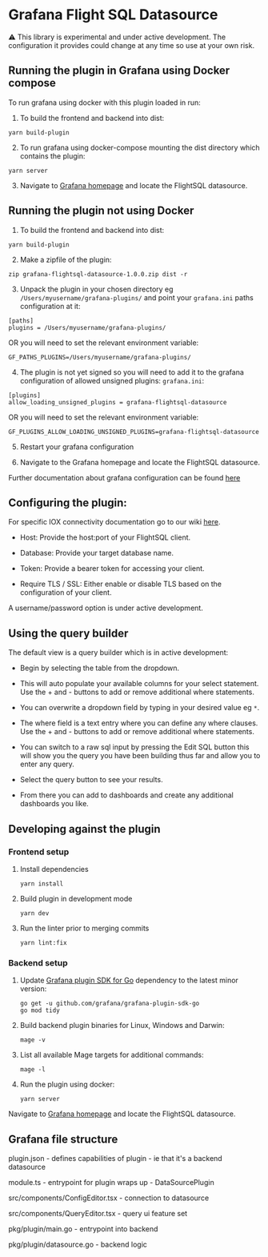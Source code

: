 # Grafana Flight SQL Datasource

⚠️ This library is experimental and under active development. The configuration it provides could change at any time so use at your own risk.

## Running the plugin in Grafana using Docker compose

To run grafana using docker with this plugin loaded in run:

1. To build the frontend and backend into dist:

`yarn build-plugin`

2. To run grafana using docker-compose mounting the dist directory which contains the plugin:

`yarn server`

3. Navigate to [Grafana homepage](http://localhost:3000/) and locate the FlightSQL datasource.

## Running the plugin not using Docker

1. To build the frontend and backend into dist:

`yarn build-plugin`

2. Make a zipfile of the plugin:

`zip grafana-flightsql-datasource-1.0.0.zip dist -r`

3. Unpack the plugin in your chosen directory eg `/Users/myusername/grafana-plugins/` and point your `grafana.ini` paths configuration at it:

```
[paths]
plugins = /Users/myusername/grafana-plugins/
```

OR you will need to set the relevant environment variable:

`GF_PATHS_PLUGINS=/Users/myusername/grafana-plugins/`

4. The plugin is not yet signed so you will need to add it to the grafana configuration of allowed unsigned plugins: `grafana.ini`:

```
[plugins]
allow_loading_unsigned_plugins = grafana-flightsql-datasource
```

OR you will need to set the relevant environment variable:

`GF_PLUGINS_ALLOW_LOADING_UNSIGNED_PLUGINS=grafana-flightsql-datasource`

5. Restart your grafana configuration

6. Navigate to the Grafana homepage and locate the FlightSQL datasource.

Further documentation about grafana configuration can be found [here](https://grafana.com/docs/grafana/latest/setup-grafana/configure-grafana/#plugins)

## Configuring the plugin:

For specific IOX connectivity documentation go to our wiki [here](https://github.com/influxdata/grafana-flightsql-datasource/wiki).

- Host: Provide the host:port of your FlightSQL client.

- Database: Provide your target database name.

- Token: Provide a bearer token for accessing your client.

- Require TLS / SSL: Either enable or disable TLS based on the configuration of your client.

A username/password option is under active development.

## Using the query builder

The default view is a query builder which is in active development:

- Begin by selecting the table from the dropdown.

- This will auto populate your available columns for your select statement. Use the + and - buttons to add or remove additional where statements.

- You can overwrite a dropdown field by typing in your desired value eg `*`.

- The where field is a text entry where you can define any where clauses. Use the + and - buttons to add or remove additional where statements.

- You can switch to a raw sql input by pressing the Edit SQL button this will show you the query you have been building thus far and allow you to enter any query.

- Select the query button to see your results.

- From there you can add to dashboards and create any additional dashboards you like.

## Developing against the plugin

### Frontend setup

1. Install dependencies

   `yarn install`

2. Build plugin in development mode

   `yarn dev`

3. Run the linter prior to merging commits

   `yarn lint:fix`

### Backend setup

1. Update [Grafana plugin SDK for Go](https://grafana.com/docs/grafana/latest/developers/plugins/backend/grafana-plugin-sdk-for-go/) dependency to the latest minor version:

   ```
   go get -u github.com/grafana/grafana-plugin-sdk-go
   go mod tidy
   ```

2. Build backend plugin binaries for Linux, Windows and Darwin:

   `mage -v`

3. List all available Mage targets for additional commands:

   `mage -l`

4. Run the plugin using docker:

   `yarn server`

Navigate to [Grafana homepage](http://localhost:3000/) and locate the FlightSQL datasource.

## Grafana file structure

plugin.json - defines capabilities of plugin - ie that it's a backend datasource

module.ts - entrypoint for plugin wraps up - DataSourcePlugin

src/components/ConfigEditor.tsx - connection to datasource

src/components/QueryEditor.tsx - query ui feature set

pkg/plugin/main.go - entrypoint into backend

pkg/plugin/datasource.go - backend logic
